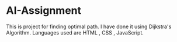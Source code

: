 # AI-Assignment
This is project for finding optimal path. I have done it using Dijkstra's Algorithm. Languages used are HTML , CSS , JavaScript. 
